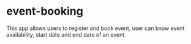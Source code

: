 # event-booking
This app allows users to register and book event, user can know event availability, start date and end date of an event. 
